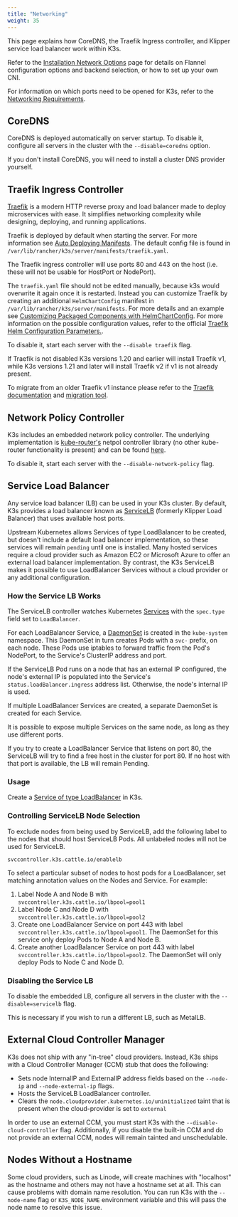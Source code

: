 ```yaml
---
title: "Networking"
weight: 35
---
```


This page explains how CoreDNS, the Traefik Ingress controller, and Klipper service load balancer work within K3s.

Refer to the [Installation Network Options](../installation/network-options.md) page for details on Flannel configuration options and backend selection, or how to set up your own CNI.

For information on which ports need to be opened for K3s, refer to the [Networking Requirements](../installation/requirements.md#networking).

## CoreDNS

CoreDNS is deployed automatically on server startup. To disable it, configure all servers in the cluster with the `--disable=coredns` option.

If you don't install CoreDNS, you will need to install a cluster DNS provider yourself.

## Traefik Ingress Controller

[Traefik](https://traefik.io/) is a modern HTTP reverse proxy and load balancer made to deploy microservices with ease. It simplifies networking complexity while designing, deploying, and running applications.

Traefik is deployed by default when starting the server. For more information see [Auto Deploying Manifests](../advanced/advanced.md#auto-deploying-manifests). The default config file is found in `/var/lib/rancher/k3s/server/manifests/traefik.yaml`.

The Traefik ingress controller will use ports 80 and 443 on the host (i.e. these will not be usable for HostPort or NodePort).

The `traefik.yaml` file should not be edited manually, because k3s would overwrite it again once it is restarted. Instead you can customize Traefik by creating an additional `HelmChartConfig` manifest in `/var/lib/rancher/k3s/server/manifests`. For more details and an example see [Customizing Packaged Components with HelmChartConfig](../helm/helm.md#customizing-packaged-components-with-helmchartconfig). For more information on the possible configuration values, refer to the official [Traefik Helm Configuration Parameters.](https://github.com/traefik/traefik-helm-chart/tree/master/traefik).

To disable it, start each server with the `--disable traefik` flag.

If Traefik is not disabled K3s versions 1.20 and earlier will install Traefik v1, while K3s versions 1.21 and later will install Traefik v2 if v1 is not already present.

To migrate from an older Traefik v1 instance please refer to the [Traefik documentation](https://doc.traefik.io/traefik/migration/v1-to-v2/) and [migration tool](https://github.com/traefik/traefik-migration-tool).


## Network Policy Controller

K3s includes an embedded network policy controller. The underlying implementation is [kube-router's](https://github.com/cloudnativelabs/kube-router) netpol controller library (no other kube-router functionality is present) and can be found [here](https://github.com/k3s-io/k3s/tree/master/pkg/agent/netpol). 

To disable it, start each server with the `--disable-network-policy` flag.

## Service Load Balancer

Any service load balancer (LB) can be used in your K3s cluster. By default, K3s provides a load balancer known as [ServiceLB](https://github.com/k3s-io/klipper-lb) (formerly Klipper Load Balancer) that uses available host ports.

Upstream Kubernetes allows Services of type LoadBalancer to be created, but doesn't include a default load balancer implementation, so these services will remain `pending` until one is installed. Many hosted services require a cloud provider such as Amazon EC2 or Microsoft Azure to offer an external load balancer implementation. By contrast, the K3s ServiceLB makes it possible to use LoadBalancer Services without a cloud provider or any additional configuration.

### How the Service LB Works

The ServiceLB controller watches Kubernetes [Services](https://kubernetes.io/docs/concepts/services-networking/service/) with the `spec.type` field set to `LoadBalancer`.

For each LoadBalancer Service, a [DaemonSet](https://kubernetes.io/docs/concepts/workloads/controllers/daemonset/) is created in the `kube-system` namespace. This DaemonSet in turn creates Pods with a `svc-` prefix, on each node. These Pods use iptables to forward traffic from the Pod's NodePort, to the Service's ClusterIP address and port.

If the ServiceLB Pod runs on a node that has an external IP configured, the node's external IP is populated into the Service's `status.loadBalancer.ingress` address list. Otherwise, the node's internal IP is used.

If multiple LoadBalancer Services are created, a separate DaemonSet is created for each Service.

It is possible to expose multiple Services on the same node, as long as they use different ports.

If you try to create a LoadBalancer Service that listens on port 80, the ServiceLB will try to find a free host in the cluster for port 80. If no host with that port is available, the LB will remain Pending.

### Usage

Create a [Service of type LoadBalancer](https://kubernetes.io/docs/concepts/services-networking/service/#loadbalancer) in K3s.

### Controlling ServiceLB Node Selection

To exclude nodes from being used by ServiceLB, add the following label to the nodes that should host ServiceLB Pods. All unlabeled nodes will not be used for ServiceLB.

```
svccontroller.k3s.cattle.io/enablelb
```

To select a particular subset of nodes to host pods for a LoadBalancer, set matching annotation values on the Nodes and Service. For example:

1. Label Node A and Node B with `svccontroller.k3s.cattle.io/lbpool=pool1`
2. Label Node C and Node D with `svccontroller.k3s.cattle.io/lbpool=pool2`
3. Create one LoadBalancer Service on port 443 with label `svccontroller.k3s.cattle.io/lbpool=pool1`. The DaemonSet for this service only deploy Pods to Node A and Node B.
4. Create another LoadBalancer Service on port 443 with label `svccontroller.k3s.cattle.io/lbpool=pool2`. The DaemonSet will only deploy Pods to Node C and Node D.

### Disabling the Service LB

To disable the embedded LB, configure all servers in the cluster with the `--disable=servicelb` flag.

This is necessary if you wish to run a different LB, such as MetalLB.

## External Cloud Controller Manager

K3s does not ship with any "in-tree" cloud providers. Instead, K3s ships with a Cloud Controller Manager (CCM) stub that does the following:
- Sets node InternalIP and ExternalIP address fields based on the `--node-ip` and `--node-external-ip` flags.
- Hosts the ServiceLB LoadBalancer controller.
- Clears the `node.cloudprovider.kubernetes.io/uninitialized` taint that is present when the cloud-provider is set to `external` 

In order to use an external CCM, you must start K3s with the `--disable-cloud-controller` flag. Additionally, if you disable the built-in CCM and do not provide an external CCM, nodes will remain tainted and unschedulable.


## Nodes Without a Hostname

Some cloud providers, such as Linode, will create machines with "localhost" as the hostname and others may not have a hostname set at all. This can cause problems with domain name resolution. You can run K3s with the `--node-name` flag or `K3S_NODE_NAME` environment variable and this will pass the node name to resolve this issue.
